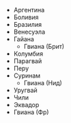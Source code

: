 *   Аргентина
*   Боливия
*   Бразилия
*   Венесуэла
*   Гайана
    *   Гвиана (Брит)
*   Колумбия
*   Парагвай
*   Перу
*   Суринам
    *   Гвиана (Нид)
*   Уругвай
*   Чили
*   Эквадор
*   Гвиана (Фр)